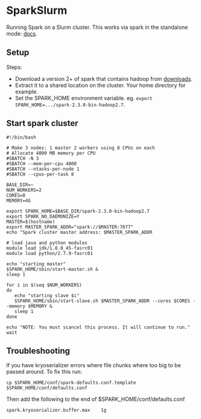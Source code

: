 # SparkSlurm
Running Spark on a Slurm cluster.
This works via spark in the standalone mode: [docs](http://spark.apache.org/docs/latest/spark-standalone.html).

## Setup
Steps:
* Download a version 2+ of spark that contains hadoop from [downloads](http://spark.apache.org/downloads.html).
* Extract it to a shared location on the cluster. Your home directory for example.
* Set the SPARK_HOME environment variable. eg. `export SPARK_HOME=.../spark-2.3.0-bin-hadoop2.7`.

## Start spark cluster
```
#!/bin/bash

# Make 3 nodes: 1 master 2 workers using 8 CPUs on each
# Allocate 4000 MB memory per CPU
#SBATCH -N 3
#SBATCH --mem-per-cpu 4000
#SBATCH --ntasks-per-node 1
#SBATCH --cpus-per-task 8

BASE_DIR=~
NUM_WORKERS=2
CORES=8
MEMORY=4G

export SPARK_HOME=$BASE_DIR/spark-2.3.0-bin-hadoop2.7
export SPARK_NO_DAEMONIZE=Y
MASTER=$(hostname)
export MASTER_SPARK_ADDR="spark://$MASTER:7077"
echo "Spark cluster master address: $MASTER_SPARK_ADDR

# load java and python modules
module load jdk/1.8.0_45-fasrc01
module load python/2.7.9-fasrc01

echo "starting master"
$SPARK_HOME/sbin/start-master.sh &
sleep 1

for i in $(seq $NUM_WORKERS)
do
   echo "starting slave $i"
   $SPARK_HOME/sbin/start-slave.sh $MASTER_SPARK_ADDR --cores $CORES --memory $MEMORY &
   sleep 1
done

echo "NOTE: You must scancel this process. It will continue to run."
wait
```

## Troubleshooting

If you have kryoserializer errors where file chunks where too big to be passed around. 
To fix this run:
```
cp $SPARK_HOME/conf/spark-defaults.conf.template $SPARK_HOME/conf/defaults.conf
```
Then add the following to the end of $SPARK_HOME/conf/defaults.conf
```
spark.kryoserializer.buffer.max    1g
```



